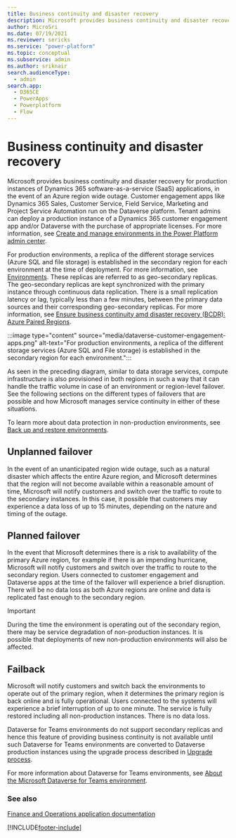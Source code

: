 ```yaml
---
title: Business continuity and disaster recovery
description: Microsoft provides business continuity and disaster recovery for production instances of Dynamics 365 SaaS applications, in the event of an Azure region wide outage. 
author: MicroSri
ms.date: 07/19/2021
ms.reviewer: sericks
ms.service: "power-platform"
ms.topic: conceptual
ms.subservice: admin
ms.author: sriknair
search.audienceType: 
  - admin
search.app:
  - D365CE
  - PowerApps
  - Powerplatform
  - Flow
---
```


# Business continuity and disaster recovery

Microsoft provides business continuity and disaster recovery for production instances of Dynamics 365 software-as-a-service (SaaS) applications, in the event of an Azure region wide outage. Customer engagement apps like  Dynamics 365 Sales, Customer Service, Field Service, Marketing and  Project Service Automation run on the Dataverse platform. Tenant admins can deploy a production instance of a Dynamics 365 customer engagement app and/or Dataverse with the purchase of appropriate licenses. For more information, see [Create and manage environments in the Power Platform admin center](create-environment.md).

For production environments, a replica of the different storage services (Azure SQL and file storage) is established in the secondary region for each environment at the time of deployment. For more information, see [Environments](environments-overview.md). These replicas are referred to as geo-secondary replicas. The geo-secondary replicas are kept synchronized with the primary instance through continuous data replication. There is a small replication latency or lag, typically less than a few minutes, between the primary data sources and their corresponding geo-secondary replicas. For more information, see [Ensure business continuity amd disaster recovery (BCDR): Azure Paired Regions](/azure/best-practices-availability-paired-regions).

:::image type="content" source="media/dataverse-customer-engagement-apps.png" alt-text="For production environments, a replica of the different storage services (Azure SQL and File storage) is established in the secondary region for each environment.":::

As seen in the preceding diagram, similar to data storage services, compute infrastructure is also provisioned in both regions in such a way that it can handle the traffic volume in case of an environment or region-level failover. See the following sections on the different types of failovers that are possible and how Microsoft manages service continuity in either of these situations.

To learn more about data protection in non-production environments, see [Back up and restore environments](backup-restore-environments.md).

## Unplanned failover
In the event of an unanticipated region wide outage, such as a natural disaster which affects the entire Azure region, and Microsoft determines that the region will not become available within a reasonable amount of time, Microsoft will notify customers and switch over the traffic to route to the secondary instances. In this case, it possible that customers may experience a data loss of up to 15 minutes, depending on the nature and timing of the outage. 

## Planned failover
In the event that Microsoft determines there is a risk to availability of the primary Azure region, for example if there is an impending hurricane, Microsoft will notify customers and switch over the traffic to route to the secondary region. Users connected to customer engagement and Dataverse apps at the time of the failover will experience a brief disruption. There will be no data loss as both Azure regions are online and data is replicated fast enough to the secondary region.

> [!IMPORTANT]
> During the time the environment is operating out of the secondary region, there may be service degradation of non-production instances. It is possible that deployments of new non-production environments will also be affected.

## Failback
Microsoft will notify customers and switch back the environments to operate out of the primary region, when it determines the primary region is back online and is fully operational. Users connected to the systems will experience a brief interruption of up to one minute. The service is fully restored including all non-production instances. There is no data loss.

Dataverse for Teams environments do not support secondary replicas and hence this feature of providing business continuity is not available until such Dataverse for Teams environments are converted to Dataverse production instances using the upgrade process described in [Upgrade process](about-teams-environment.md#upgrade-process).

For more information about Dataverse for Teams environments, see [About the Microsoft Dataverse for Teams environment](about-teams-environment.md).

### See also
[Finance and Operations application documentation](https://docs.microsoft.com/dynamics365/fin-ops-core/fin-ops/)


[!INCLUDE[footer-include](../includes/footer-banner.md)]

